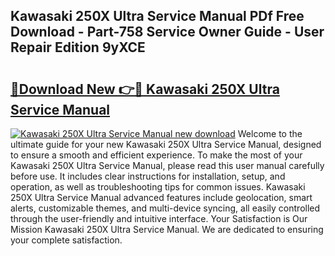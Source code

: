 ## Kawasaki 250X Ultra Service Manual PDf Free Download - Part-758 Service Owner Guide - User Repair Edition 9yXCE

# <h2><a href="http://bc63780.oget.top/?id=Kawasaki+250X+Ultra+Service+Manual">🔗Download New 👉🔴 Kawasaki 250X Ultra Service Manual</a></h2>

[![Kawasaki 250X Ultra Service Manual new download](https://i.imgur.com/5g1atiW.png)](http://bc63780.oget.top/?id=Kawasaki+250X+Ultra+Service+Manual)
Welcome to the ultimate guide for your new Kawasaki 250X Ultra Service Manual, designed to ensure a smooth and efficient experience. To make the most of your Kawasaki 250X Ultra Service Manual, please read this user manual carefully before use. It includes clear instructions for installation, setup, and operation, as well as troubleshooting tips for common issues. Kawasaki 250X Ultra Service Manual advanced features include geolocation, smart alerts, customizable themes, and multi-device syncing, all easily controlled through the user-friendly and intuitive interface. Your Satisfaction is Our Mission Kawasaki 250X Ultra Service Manual. We are dedicated to ensuring your complete satisfaction.
